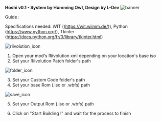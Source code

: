**Hoshi v0.1 - System by Humming Owl, Design by L-Dev**
![banner](https://github.com/L-Dev31/Hoshi-Iso-Builder/assets/86838693/3c939bcc-7d6c-466a-ab86-9c565d24d99b)

Guide : 

Specifications needed: WIT ((https://wit.wiimm.de/)), Python (https://www.python.org/), Tkinter (https://docs.python.org/fr/3/library/tkinter.html)

![riivolution_icon](https://github.com/L-Dev31/Hoshi-Iso-Builder/assets/86838693/28e87402-ae58-4a58-97f0-899cf208c229)

1. Open your mod's Riivolution xml depending on your location's base iso
2. Set your Riivolution Patch folder's path

![folder_icon](https://github.com/L-Dev31/Hoshi-Iso-Builder/assets/86838693/3c62ac11-baa6-4850-897c-2bae691acabd)

3. Set your Custom Code folder's path
4. Set your base Rom (.iso or .wbfs) path

![save_icon](https://github.com/L-Dev31/Hoshi-Iso-Builder/assets/86838693/f28867be-5007-4607-80bf-c552f4301e6f)

5. Set your Output Rom (.iso or .wbfs) path 

6. Click on "Start Building !" and wait for the process to finish 
